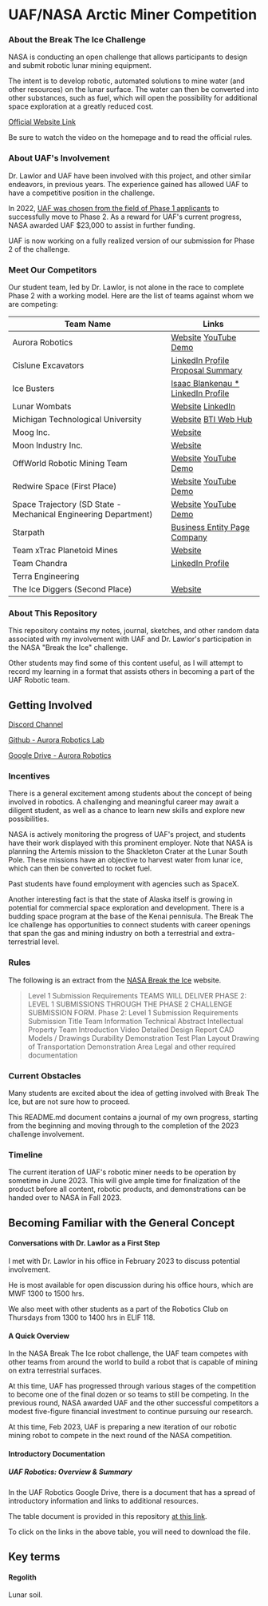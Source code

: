 # UAF/NASA Arctic Miner Competition

### About the Break The Ice Challenge

NASA is conducting an open challenge that allows participants to design and submit robotic lunar mining equipment.

The intent is to develop robotic, automated solutions to mine water (and other resources) on the lunar surface. The water can then be converted into other substances, such as fuel, which will open the possibility for additional space exploration at a greatly reduced cost.

[Official Website Link](https://breaktheicechallenge.com/)

Be sure to watch the video on the homepage and to read the official rules.

### About UAF's Involvement

Dr. Lawlor and UAF have been involved with this project, and other similar endeavors, in previous years. The experience gained has allowed UAF to have a competitive position in the challenge.

In 2022, [UAF was chosen from the field of Phase 1 applicants](https://www.nasa.gov/directorates/spacetech/centennial_challenges/nasa-announces-newest-winners-in-break-the-ice-lunar-challenge.html) to successfully move to Phase 2. As a reward for UAF's current progress, NASA awarded UAF $23,000 to assist in further funding.

UAF is now working on a fully realized version of our submission for Phase 2 of the challenge.

### Meet Our Competitors

Our student team, led by Dr. Lawlor, is not alone in the race to complete Phase 2 with a working model. Here are the list of teams against whom we are competing:

| Team Name | Links |
| --------- | ----- |
| Aurora Robotics | [Website](http://auroraroboticslab.com/) [YouTube Demo](https://www.youtube.com/watch?v=CYMc3-YMdgU&ab_channel=OrionLawlor) |
| Cislune Excavators | [LinkedIn Profile](https://www.linkedin.com/search/results/people/?currentCompany=%5B%2281476688%22%5D&origin=COMPANY_PAGE_CANNED_SEARCH&sid=Q%40g) [Proposal Summary](https://sbir.nasa.gov/SBIR/abstracts/22/sttr/phase1/STTR-22-1-T7.04-1066.html) |
| Ice Busters | [Isaac Blankenau * LinkedIn Profile](https://www.linkedin.com/in/isaac-blankenau/) |
| Lunar Wombats | [Website](https://www.utilismachina.com/lunar-wombats) [LinkedIn](https://www.linkedin.com/company/utilis-machina-llc/) |
| Michigan Technological University | [Website](https://huskyworks.space/) [BTI Web Hub](https://huskyworks.space/projects/btic) |
| Moog Inc. | [Website](https://www.moog.com/news.html) |
| Moon Industry Inc. | [Website](https://www.moonindustryinc.com/our-productline/) |
| OffWorld Robotic Mining Team | [Website](https://www.offworld.ai/) [YouTube Demo](https://www.youtube.com/watch?v=akEo4qjxCR4&ab_channel=OffWorld) |
| Redwire Space (First Place) | [Website](https://redwirespace.com/) [YouTube Demo](https://www.youtube.com/watch?v=7bLMuuUZHFs&ab_channel=bungieanimator) |
| Space Trajectory (SD State - Mechanical Engineering Department) | [Website](https://www.sdstate.edu/mechanical-engineering) [YouTube Demo](https://www.youtube.com/watch?v=U5RHfIzrvL4&ab_channel=SDState-MechanicalEngineeringDepartment) |
| Starpath | [Business Entity Page](https://www.bizapedia.com/ca/starpath-robotics-inc.html) [Company](https://ca.ltddir.com/companies/starpath-robotics-inc/) |
| Team xTrac Planetoid Mines | [Website](http://www.planetoidmines.com/#) |
| Team Chandra | [LinkedIn Profile](https://www.linkedin.com/in/akshita-gaba-04a511210/?original_referer=https%3A%2F%2Fwww%2Egoogle%2Ecom%2F&originalSubdomain=in)  |
| Terra Engineering | |
| The Ice Diggers (Second Place) | [Website](https://space.mines.edu/mines-wins-award-at-nasa-break-the-ice-lunar-challenge/) |

### About This Repository

This repository contains my notes, journal, sketches, and other random data associated with my involvement with UAF and Dr. Lawlor's participation in the NASA "Break the Ice" challenge.

Other students may find some of this content useful, as I will attempt to record my learning in a format that assists others in becoming a part of the UAF Robotic team.

## Getting Involved

[Discord Channel](https://discord.gg/Bn6ajrzH)

[Github - Aurora Robotics Lab](https://github.com/AuroraRoboticsLab)

[Google Drive - Aurora Robotics](https://drive.google.com/drive/u/3/folders/0B8usrKyXQLD_MTk0d3kxdTFYc2M?resourcekey=0-mtEqzlWHI9JxXBUNnrJwDA)

### Incentives

There is a general excitement among students about the concept of being involved in robotics. A challenging and meaningful career may await a diligent student, as well as a chance to learn new skills and explore new possibilities. 

NASA is actively monitoring the progress of UAF's project, and students have their work displayed with this prominent employer. Note that NASA is planning the Artemis mission to the Shackleton Crater at the Lunar South Pole. These missions have an objective to harvest water from lunar ice, which can then be converted to rocket fuel. 

Past students have found employment with agencies such as SpaceX.

Another interesting fact is that the state of Alaska itself is growing in potential for commercial space exploration and development. There is a budding space program at the base of the Kenai pennisula. The Break The Ice challenge has opportunities to connect students with career openings that span the gas and mining industry on both a terrestrial and extra-terrestrial level. 

### Rules

The following is an extract from the [NASA Break the Ice](https://breaktheicechallenge.com/) website.

> Level 1 Submission Requirements
> TEAMS WILL DELIVER PHASE 2: LEVEL 1 SUBMISSIONS THROUGH THE PHASE 2 CHALLENGE SUBMISSION FORM.
> Phase 2: Level 1 Submission Requirements
> Submission Title
> Team Information
> Technical Abstract
> Intellectual Property
> Team Introduction Video
> Detailed Design Report
> CAD Models / Drawings
> Durability Demonstration Test Plan
> Layout Drawing of Transportation Demonstration Area
> Legal and other required documentation

### Current Obstacles

Many students are excited about the idea of getting involved with Break The Ice, but are not sure how to proceed.

This README.md document contains a journal of my own progress, starting from the beginning and moving through to the completion of the 2023 challenge involvement. 

### Timeline

The current iteration of UAF's robotic miner needs to be operation by sometime in June 2023. This will give ample time for finalization of the product before all content, robotic products, and demonstrations can be handed over to NASA in Fall 2023. 

## Becoming Familiar with the General Concept

#### Conversations with Dr. Lawlor as a First Step

I met with Dr. Lawlor in his office in February 2023 to discuss potential involvement.

He is most available for open discussion during his office hours, which are MWF 1300 to 1500 hrs. 

We also meet with other students as a part of the Robotics Club on Thursdays from 1300 to 1400 hrs in ELIF 118.

#### A Quick Overview

In the NASA Break The Ice robot challenge, the UAF team competes with other teams from around the world to build a robot that is capable of mining on extra terrestrial surfaces. 

At this time, UAF has progressed through various stages of the competition to become one of the final dozen or so teams to still be competing. In the previous round, NASA awarded UAF and the other successful competitors a modest five-figure financial investment to continue pursuing our research. 

At this time, Feb 2023, UAF is preparing a new iteration of our robotic mining robot to compete in the next round of the NASA competition.

#### Introductory Documentation

##### UAF Robotics: Overview & Summary

In the UAF Robotics Google Drive, there is a document that has a spread of introductory information and links to additional resources.

The table document is provided in this repository [at this link](Documents/UAF-Robotics-Overview-and-Summary.pdf).

To click on the links in the above table, you will need to download the file.



## Key terms

#### Regolith

Lunar soil.
